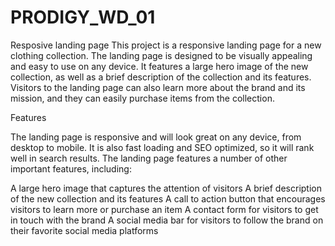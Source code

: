 # PRODIGY_WD_01
Resposive landing page
This project is a responsive landing page for a new clothing collection. The landing page is designed to be visually appealing and easy to use on any device. It features a large hero image of the new collection, as well as a brief description of the collection and its features. Visitors to the landing page can also learn more about the brand and its mission, and they can easily purchase items from the collection.

Features

The landing page is responsive and will look great on any device, from desktop to mobile. It is also fast loading and SEO optimized, so it will rank well in search results. The landing page features a number of other important features, including:

A large hero image that captures the attention of visitors A brief description of the new collection and its features A call to action button that encourages visitors to learn more or purchase an item A contact form for visitors to get in touch with the brand A social media bar for visitors to follow the brand on their favorite social media platforms
